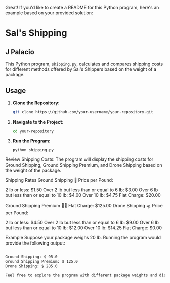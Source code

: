 Great! If you'd like to create a README for this Python program, here's an example based on your provided solution:

# Sal's Shipping
## J Palacio

This Python program, `shipping.py`, calculates and compares shipping costs for different methods offered by Sal's Shippers based on the weight of a package.

## Usage

1. **Clone the Repository:**
    ```bash
   git clone https://github.com/your-username/your-repository.git

2. **Navigate to the Project:**
    ```bash
    cd your-repository

3. **Run the Program:**
     ```bash
    python shipping.py

Review Shipping Costs:
The program will display the shipping costs for Ground Shipping, Ground Shipping Premium, and Drone Shipping based on the weight of the package.

Shipping Rates
Ground Shipping 🚚
Price per Pound:

2 lb or less: $1.50
Over 2 lb but less than or equal to 6 lb: $3.00
Over 6 lb but less than or equal to 10 lb: $4.00
Over 10 lb: $4.75
Flat Charge: $20.00

Ground Shipping Premium 🚚💨
Flat Charge: $125.00
Drone Shipping 🛸
Price per Pound:

2 lb or less: $4.50
Over 2 lb but less than or equal to 6 lb: $9.00
Over 6 lb but less than or equal to 10 lb: $12.00
Over 10 lb: $14.25
Flat Charge: $0.00

Example
Suppose your package weighs 20 lb. Running the program would provide the following output:

 ```bash

Ground Shipping: $ 95.0
Ground Shipping Premium: $ 125.0
Drone Shipping: $ 285.0

Feel free to explore the program with different package weights and discover the most cost-effective shipping option with Sal's Shippers!
